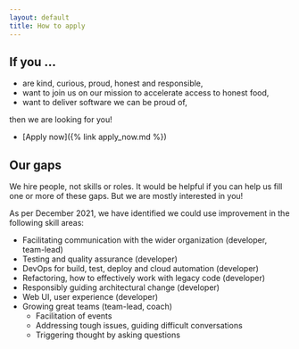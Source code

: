 ```yaml
---
layout: default
title: How to apply
---
```


## If you ...


 * are kind, curious, proud, honest and responsible,
 * want to join us on our mission to accelerate access to honest food,
 * want to deliver software we can be proud of,

then we are looking for you!

* [Apply now]({% link apply_now.md %})

## Our gaps

We hire people, not skills or roles.
It would be helpful if you can help us fill one or more of these gaps.
But we are mostly interested in you!

As per December 2021, we have identified
we could use improvement in the following skill areas:

 * Facilitating communication with the wider organization (developer, team-lead)
 * Testing and quality assurance (developer)
 * DevOps for build, test, deploy and cloud automation (developer)
 * Refactoring, how to effectively work with legacy code (developer)
 * Responsibly guiding architectural change (developer)
 * Web UI, user experience (developer)
 * Growing great teams (team-lead, coach)
    * Facilitation of events
    * Addressing tough issues, guiding difficult conversations
    * Triggering thought by asking questions
